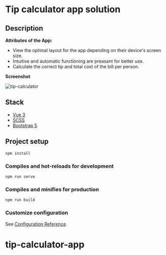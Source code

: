 # Tip calculator app solution

## Description

**Attributes of the App:**

- View the optimal layout for the app depending on their device's screen size.
- Intuitive and automatic functioning are preasant for better use.
- Calculate the correct tip and total cost of the bill per person.

**Screenshot**

![tip-calculator](https://user-images.githubusercontent.com/43696707/131006535-5dcf6ade-8a04-409e-9ac7-c8b091f1a18b.png)


## Stack
- [Vue 3](https://v3.vuejs.org/)
- [SCSS](https://sass-lang.com/)
- [Bootstrap 5](https://getbootstrap.com/docs/5.0/getting-started/introduction/)

## Project setup
	npm install

### Compiles and hot-reloads for development
	npm run serve

### Compiles and minifies for production
	npm run build

### Customize configuration
See [Configuration Reference][1].
# tip-calculator-app

[1]:	https://cli.vuejs.org/config/

[image-1]:	tip-calculator.png
